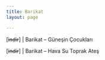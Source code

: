 ```yaml
---
title: Barikat
layout: page

---
```

[<del>indir</del>] | Barikat &#8211; Güneşin Çocukları

[<del>indir</del>] | Barikat &#8211; Hava Su Toprak Ateş